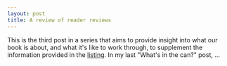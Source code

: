 ```yaml
---
layout: post
title: A review of reader reviews
---
```


This is the third post in a series that aims to provide insight into what our book is about, and what it's like to work through, to supplement the information provided in the [listing](https://www.amazon.com/Genomics-Cloud-Using-Docker-Terra-ebook-dp-B086Q7D47V/dp/B086Q7D47V). In my last "What's in the can?" post, ...